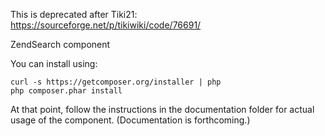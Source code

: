 This is deprecated after Tiki21: https://sourceforge.net/p/tikiwiki/code/76691/

ZendSearch component

You can install using:

```
curl -s https://getcomposer.org/installer | php
php composer.phar install
```

At that point, follow the instructions in the documentation folder for actual
usage of the component. (Documentation is forthcoming.)
